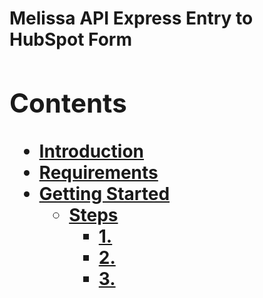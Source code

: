 <h1> Melissa API Express Entry to HubSpot Form

<div>
  <h2> Contents </h2>
</div>
<nav aria-label="Page">
<ul class="visible nav section-nav flex-column">
<li class="toc-h2 nav-item toc-entry"><a class="reference internal nav-link" href="#introduction">Introduction</a></li>
<li class="toc-h2 nav-item toc-entry"><a class="reference internal nav-link" href="#requirements">Requirements</a></li>
<li class="toc-h2 nav-item toc-entry"><a class="reference internal nav-link" href="#getting-started">Getting Started</a><ul class="nav section-nav flex-column">
<li class="toc-h3 nav-item toc-entry"><a class="reference internal nav-link" href="#Steps">Steps</a><ul class="nav section-nav flex-column">
<li class="toc-h4 nav-item toc-entry"><a class="reference internal nav-link" href="#step1">1. </a></li>
<li class="toc-h4 nav-item toc-entry"><a class="reference internal nav-link" href="#step2">2. </a></li>
<li class="toc-h4 nav-item toc-entry"><a class="reference internal nav-link" href="#step3">3. </a></li>
</ul>

